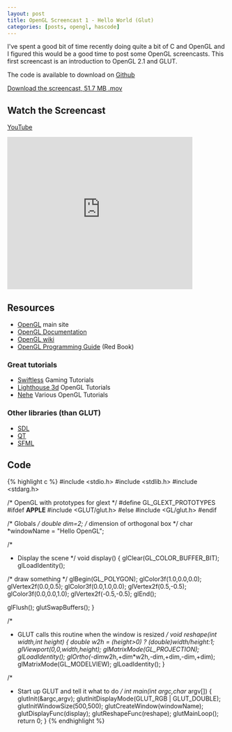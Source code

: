 ```yaml
---
layout: post
title: OpenGL Screencast 1 - Hello World (Glut)
categories: [posts, opengl, hascode]
---
```

I've spent a good bit of time recently doing quite a bit of C and OpenGL and I figured this would be a good time to post some OpenGL screencasts. This first screencast is an introduction to OpenGL 2.1 and GLUT.

The code is available to download on [Github](https://github.com/davidwparker/opengl-screencasts-1)

[Download the screencast, 51.7 MB .mov](https://dl.dropboxusercontent.com/s/q96n5eyd9cvlrpb/episode-001.mov?dl=1)

## Watch the Screencast

[YouTube](http://www.youtube.com/watch?v=QO4NTBWJQLg)

<iframe width="425" height="349" src="http://www.youtube.com/embed/QO4NTBWJQLg?hl=en&fs=1" frameborder="0" allowfullscreen></iframe>

## Resources

* [OpenGL](http://www.opengl.org/) main site
* [OpenGL Documentation](http://www.opengl.org/documentation/)
* [OpenGL wiki](http://www.opengl.org/wiki/Main_Page)
* [OpenGL Programming Guide](http://www.opengl-redbook.com/) (Red Book)

### Great tutorials

* [Swiftless](http://www.swiftless.com/) Gaming Tutorials
* [Lighthouse 3d](http://www.lighthouse3d.com/) OpenGL Tutorials
* [Nehe](http://nehe.gamedev.net/) Various OpenGL Tutorials

### Other libraries (than GLUT)

* [SDL](http://www.libsdl.org/)
* [QT](http://qt.nokia.com/)
* [SFML](http://www.sfml-dev.org/)

## Code

{% highlight c %}
#include <stdio.h>
#include <stdlib.h>
#include <stdarg.h>

/*  OpenGL with prototypes for glext */
#define GL_GLEXT_PROTOTYPES
#ifdef __APPLE__
#include <GLUT/glut.h>
#else
#include <GL/glut.h>
#endif

/*  Globals */
double dim=2; /* dimension of orthogonal box */
char *windowName = "Hello OpenGL";

/*
 *  Display the scene
 */
void display()
{
  glClear(GL_COLOR_BUFFER_BIT);
  glLoadIdentity();

  /* draw something */
  glBegin(GL_POLYGON);
  glColor3f(1.0,0.0,0.0);
  glVertex2f(0.0,0.5);
  glColor3f(0.0,1.0,0.0);
  glVertex2f(0.5,-0.5);
  glColor3f(0.0,0.0,1.0);
  glVertex2f(-0.5,-0.5);
  glEnd();

  glFlush();
  glutSwapBuffers();
}

/*
 *  GLUT calls this routine when the window is resized
 */
void reshape(int width,int height)
{
  double w2h = (height>0) ? (double)width/height:1;
  glViewport(0,0,width,height);
  glMatrixMode(GL_PROJECTION);
  glLoadIdentity();
  glOrtho(-dim*w2h,+dim*w2h,-dim,+dim,-dim,+dim);
  glMatrixMode(GL_MODELVIEW);
  glLoadIdentity();
}

/*
 *  Start up GLUT and tell it what to do
 */
int main(int argc,char* argv[])
{
  glutInit(&argc,argv);
  glutInitDisplayMode(GLUT_RGB | GLUT_DOUBLE);
  glutInitWindowSize(500,500);
  glutCreateWindow(windowName);
  glutDisplayFunc(display);
  glutReshapeFunc(reshape);
  glutMainLoop();
  return 0;
}
{% endhighlight %}
